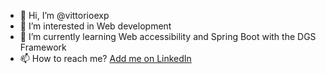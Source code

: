 - 👋 Hi, I’m @vittorioexp
- 👀 I’m interested in Web development
- 🌱 I’m currently learning Web accessibility and Spring Boot with the DGS Framework
- 📫 How to reach me? [Add me on LinkedIn](https://www.linkedin.com/in/vittorioexp/?locale=en_US)

<!---
vittorioexp/vittorioexp is a ✨ special ✨ repository because its `README.md` (this file) appears on your GitHub profile.
You can click the Preview link to take a look at your changes.
--->
